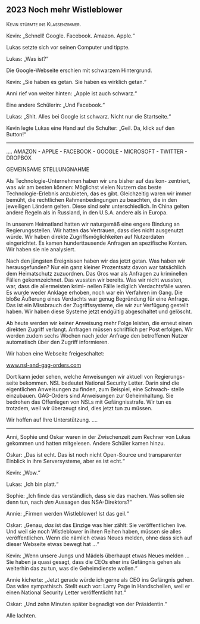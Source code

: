 ## **2023** Noch mehr Wistleblower

<span style="font-variant:small-caps;">Kevin stürmte ins Klassenzimmer.</span>

Kevin: „Schnell! Google. Facebook. Amazon. Apple.“

Lukas setzte sich vor seinen Computer und tippte.

Lukas: „Was ist?“

Die Google-Webseite erschien mit schwarzem Hintergrund.

Kevin: „Sie haben es getan. Sie haben es wirklich getan.“

Anni rief von weiter hinten: „Apple ist auch schwarz.“

Eine andere Schülerin: „Und Facebook.“

Lukas: „Shit.
Alles bei Google ist schwarz.
Nicht nur die Startseite.“

Kevin legte Lukas eine Hand auf die Schulter: „Geil.
Da, klick auf den Button!“


****
....
AMAZON - APPLE - FACEBOOK - GOOGLE - MICROSOFT - TWITTER - DROPBOX

GEMEINSAME STELLUNGNAHME

Als Technologie-Unternehmen haben wir uns bisher auf das kon-
zentriert, was wir am besten können: Möglichst vielen Nutzern
das beste Technologie-Erlebnis anzubieten, das es gibt. Gleichzeitig
waren wir immer bemüht, die rechtlichen Rahmenbedingungen zu
beachten, die in den jeweiligen Ländern gelten. Diese sind sehr
unterschiedlich. In China gelten andere Regeln als in Russland,
in den U.S.A. andere als in Europa.


In unserem Heimatland hatten wir naturgemäß eine engere Bindung
an Regierungsstellen. Wir hatten das Vertrauen, dass dies nicht
ausgenutzt würde. Wir haben direkte Zugriffsmöglichkeiten auf
Nutzerdaten eingerichtet. Es kamen hunderttausende Anfragen an
spezifische Konten. Wir haben sie nie analysiert.


Nach den jüngsten Ereignissen haben wir das jetzt getan. Was 
haben wir herausgefunden? Nur ein ganz kleiner Prozentsatz davon
war tatsächlich dem Heimatschutz zuzuordnen. Das Gros war als
Anfragen zu kriminellen Fällen gekennzeichnet. Das wussten wir
bereits. Was wir nicht wussten, war, dass die allermeisten krimi-
nellen Fälle lediglich Verdachtsfälle waren. Es wurde weder Anklage
erhoben, noch war ein Verfahren im Gang. Die bloße Äußerung eines
Verdachts war genug Begründung für eine Anfrage. Das ist ein
Missbrauch der Zugriffssysteme, die wir zur Verfügung gestellt
haben. Wir haben diese Systeme jetzt endgültig abgeschaltet und
gelöscht.


Ab heute werden wir keiner Anweisung mehr Folge leisten, die 
erneut einen direkten Zugriff verlangt. Anfragen müssen schriftlich
per Post erfolgen. Wir werden zudem sechs Wochen nach jeder Anfrage
den betroffenen Nutzer automatisch über den Zugriff informieren.


Wir haben eine Webseite freigeschaltet:

www.nsl-and-gag-orders.com

Dort kann jeder sehen, welche Anweisungen wir aktuell von Regierungs-
seite bekommen. NSL bedeutet National Security Letter. Darin sind
die eigentlichen Anweisungen zu finden, zum Beispiel, eine Schwach-
stelle einzubauen. GAG-Orders sind Anweisungen zur Geheimhaltung. Sie
bedrohen das Offenlegen von NSLs mit Gefängnisstrafe. Wir tun es
trotzdem, weil wir überzeugt sind, dies jetzt tun zu müssen.


Wir hoffen auf Ihre Unterstützung.
....
****

Anni, Sophie und Oskar waren in der Zwischenzeit zum Rechner von Lukas gekommen und hatten mitgelesen.
Andere Schüler kamen hinzu.

Oskar: „Das ist echt.
Das ist noch nicht Open-Source und transparenter Einblick in ihre Serversysteme, aber es ist echt.“

Kevin: „Wow.“

Lukas: „Ich bin platt.“

Sophie: „Ich finde das verständlich, dass sie das machen.
Was sollen sie denn tun, nach _den_ Aussagen des NSA-Direktors?“

Annie: „Firmen werden Wistleblower! Ist das geil.“

Oskar: „Genau, _das_ ist das Einzige was hier zählt:
Sie veröffentlichen live.
Und weil sie noch Wistleblower in ihren Reihen haben, müssen sie alles veröffentlichen.
Wenn die nämlich etwas Neues melden, ohne dass sich auf dieser Webseite etwas bewegt hat ...“

Kevin: „Wenn unsere Jungs und Mädels überhaupt etwas Neues melden ... Sie haben ja quasi gesagt, dass die CEOs eher ins Gefängnis gehen als weiterhin das zu tun, was die Geheimdienste wollen.“

Annie kicherte: „Jetzt gerade würde ich gerne als CEO ins Gefängnis gehen.
Das wäre sympathisch.
Stellt euch vor: Larry Page in Handschellen, weil er einen National Security Letter veröffentlicht hat.“

Oskar: „Und zehn Minuten später begnadigt von der Präsidentin.“

Alle lachten.
